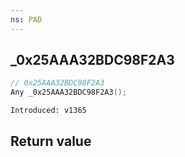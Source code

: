 ```yaml
---
ns: PAD
---
```

## _0x25AAA32BDC98F2A3

```c
// 0x25AAA32BDC98F2A3
Any _0x25AAA32BDC98F2A3();
```

```
Introduced: v1365
```


## Return value
